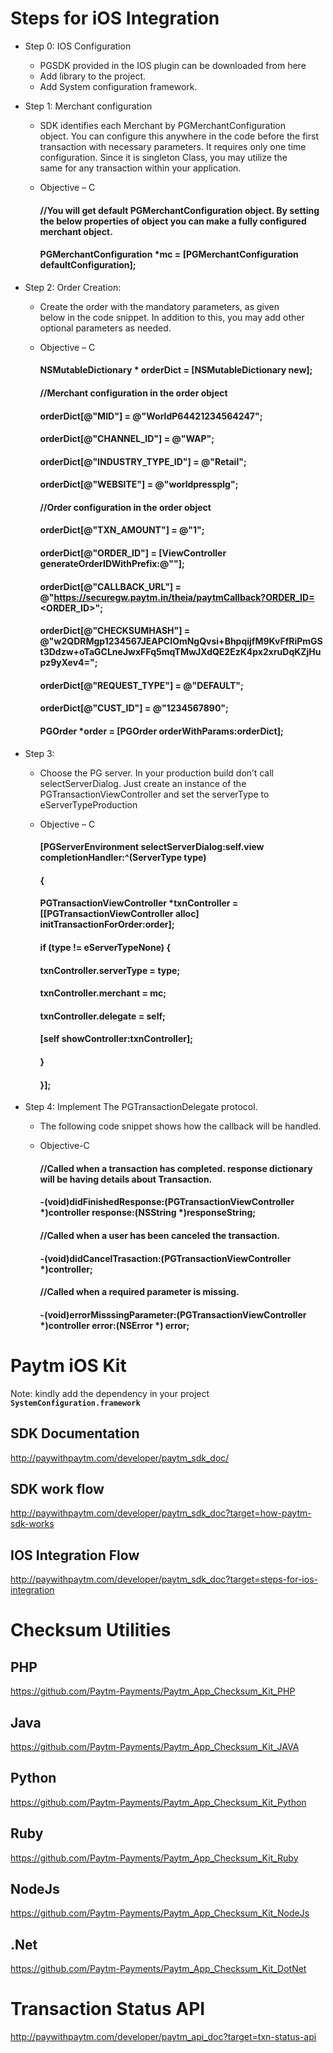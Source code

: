 # Steps for iOS Integration

* Step 0: IOS Configuration
	* PGSDK provided in the IOS plugin can be downloaded from here
	* Add library to the project.
	* Add System configuration framework.

* Step 1: Merchant configuration
	* SDK identifies each Merchant by PGMerchantConfiguration object. You can configure this anywhere in the code before the first transaction with necessary parameters. It requires only one time configuration. Since it is singleton Class, you may utilize the same for any transaction within your application.

	* Objective – C
		
		#### //You will get default PGMerchantConfiguration object. By setting the below properties of object you can make a fully configured merchant object.
		#### PGMerchantConfiguration *mc = [PGMerchantConfiguration defaultConfiguration];

* Step 2: Order Creation:
	* Create the order with the mandatory parameters, as given below in the code snippet. In addition to this, you may add other optional parameters as needed.

	* Objective – C
		
		#### NSMutableDictionary * orderDict = [NSMutableDictionary new];
		#### //Merchant configuration in the order object
		#### orderDict[@"MID"] = @"WorldP64421234564247";
		#### orderDict[@"CHANNEL_ID"] = @"WAP";
		#### orderDict[@"INDUSTRY_TYPE_ID"] = @"Retail";
		#### orderDict[@"WEBSITE"] = @"worldpressplg";
		#### //Order configuration in the order object
		#### orderDict[@"TXN_AMOUNT"] = @"1";
		#### orderDict[@"ORDER_ID"] = [ViewController generateOrderIDWithPrefix:@""];
		#### orderDict[@"CALLBACK_URL"] = @"https://securegw.paytm.in/theia/paytmCallback?ORDER_ID=<ORDER_ID>";
		#### orderDict[@"CHECKSUMHASH"] = @"w2QDRMgp1234567JEAPCIOmNgQvsi+BhpqijfM9KvFfRiPmGSt3Ddzw+oTaGCLneJwxFFq5mqTMwJXdQE2EzK4px2xruDqKZjHupz9yXev4=";
		#### orderDict[@"REQUEST_TYPE"] = @"DEFAULT";
		#### orderDict[@"CUST_ID"] = @"1234567890";
		#### PGOrder *order = [PGOrder orderWithParams:orderDict];

* Step 3:
	* Choose the PG server. In your production build don’t call selectServerDialog. Just create an instance of the PGTransactionViewController and set the serverType to eServerTypeProduction

	* Objective – C
		
		#### [PGServerEnvironment selectServerDialog:self.view completionHandler:^(ServerType type)
		#### 	{
		#### 		PGTransactionViewController *txnController = [[PGTransactionViewController alloc] initTransactionForOrder:order];
		#### 		if (type != eServerTypeNone) {
		#### 		txnController.serverType = type;
		#### 		txnController.merchant = mc;
		#### 		txnController.delegate = self;
		#### 		[self showController:txnController];
		#### 	}
		#### }];

* Step 4: Implement The PGTransactionDelegate protocol.
	* The following code snippet shows how the callback will be handled.

	* Objective-C
		
		#### //Called when a transaction has completed. response dictionary will be having details about Transaction.
		#### -(void)didFinishedResponse:(PGTransactionViewController *)controller response:(NSString *)responseString;
		#### //Called when a user has been canceled the transaction.
		#### -(void)didCancelTrasaction:(PGTransactionViewController *)controller;
		#### //Called when a required parameter is missing.
		#### -(void)errorMisssingParameter:(PGTransactionViewController *)controller error:(NSError *) error;

# Paytm iOS Kit

Note: kindly add the dependency in your project **`SystemConfiguration.framework`**

## SDK Documentation
http://paywithpaytm.com/developer/paytm_sdk_doc/

## SDK work flow
http://paywithpaytm.com/developer/paytm_sdk_doc?target=how-paytm-sdk-works

## IOS Integration Flow
http://paywithpaytm.com/developer/paytm_sdk_doc?target=steps-for-ios-integration



# Checksum Utilities

## PHP
https://github.com/Paytm-Payments/Paytm_App_Checksum_Kit_PHP

## Java
https://github.com/Paytm-Payments/Paytm_App_Checksum_Kit_JAVA

## Python
https://github.com/Paytm-Payments/Paytm_App_Checksum_Kit_Python

## Ruby
https://github.com/Paytm-Payments/Paytm_App_Checksum_Kit_Ruby

## NodeJs
https://github.com/Paytm-Payments/Paytm_App_Checksum_Kit_NodeJs

## .Net
https://github.com/Paytm-Payments/Paytm_App_Checksum_Kit_DotNet



# Transaction Status API
http://paywithpaytm.com/developer/paytm_api_doc?target=txn-status-api
